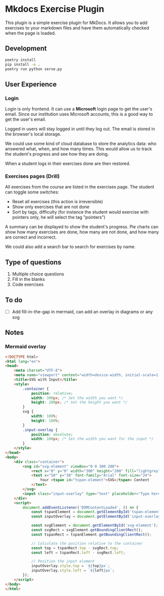 # Mkdocs Exercise Plugin

This plugin is a simple exercise plugin for MkDocs. It allows you to add exercises to your markdown files and have them automatically checked when the page is loaded.

## Development

```bash
poetry install
pip install -e .
poetry run python serve.py
```

## User Experience

### Login

Login is only frontend. It can use a **Microsoft** login page to get the user's email. Since our institution uses Microsoft accounts, this is a good way to get the user's email.

Logged in users will stay logged in until they log out. The email is stored in the browser's local storage.

We could use some kind of cloud database to store the analytics data: who answered what, when, and how many times. This would allow us to track the student's progress and see how they are doing.

When a student logs in their exercises done are then restored.

### Exercises pages (Drill)

All exercises from the course are listed in the exercises page. The student can toggle some switches:

- Reset all exercises (this action is irreversible)
- Show only exercises that are not done
- Sort by tags, difficulty (for instance the student would exercise with pointers only, he will select the tag "pointers")

A summary can be displayed to show the student's progress. Pie charts can show how many exercises are done, how many are not done, and how many are correct and incorrect.

We could also add a search bar to search for exercises by name.

## Type of questions

1. Multiple choice questions
2. Fill in the blanks
3. Code exercises

## To do

- [ ] Add fill-in-the-gap in mermaid, can add an overlay in diagrams or any svg

## Notes

### Mermaid overlay

```html
<!DOCTYPE html>
<html lang="en">
<head>
    <meta charset="UTF-8">
    <meta name="viewport" content="width=device-width, initial-scale=1.0">
    <title>SVG with Input</title>
    <style>
        .container {
            position: relative;
            width: 300px; /* Set the width you want */
            height: 200px; /* Set the height you want */
        }
        svg {
            width: 100%;
            height: 100%;
        }
        .input-overlay {
            position: absolute;
            width: 100px; /* Set the width you want for the input */
        }
    </style>
</head>
<body>
    <div class="container">
        <svg id="svg-element" viewBox="0 0 300 200">
            <rect x="0" y="0" width="300" height="200" fill="lightgrey" />
            <text x="50" y="30" font-family="Arial" font-size="24">
                Your <tspan id="tspan-element">SVG</tspan> Content
            </text>
        </svg>
        <input class="input-overlay" type="text" placeholder="Type here" id="input-overlay" />
    </div>
    <script>
        document.addEventListener('DOMContentLoaded', () => {
            const tspanElement = document.getElementById('tspan-element');
            const inputOverlay = document.getElementById('input-overlay');

            const svgElement = document.getElementById('svg-element');
            const svgRect = svgElement.getBoundingClientRect();
            const tspanRect = tspanElement.getBoundingClientRect();

            // Calculate the position relative to the container
            const top = tspanRect.top - svgRect.top;
            const left = tspanRect.left - svgRect.left;

            // Position the input element
            inputOverlay.style.top = `${top}px`;
            inputOverlay.style.left = `${left}px`;
        });
    </script>
</body>
</html>
```